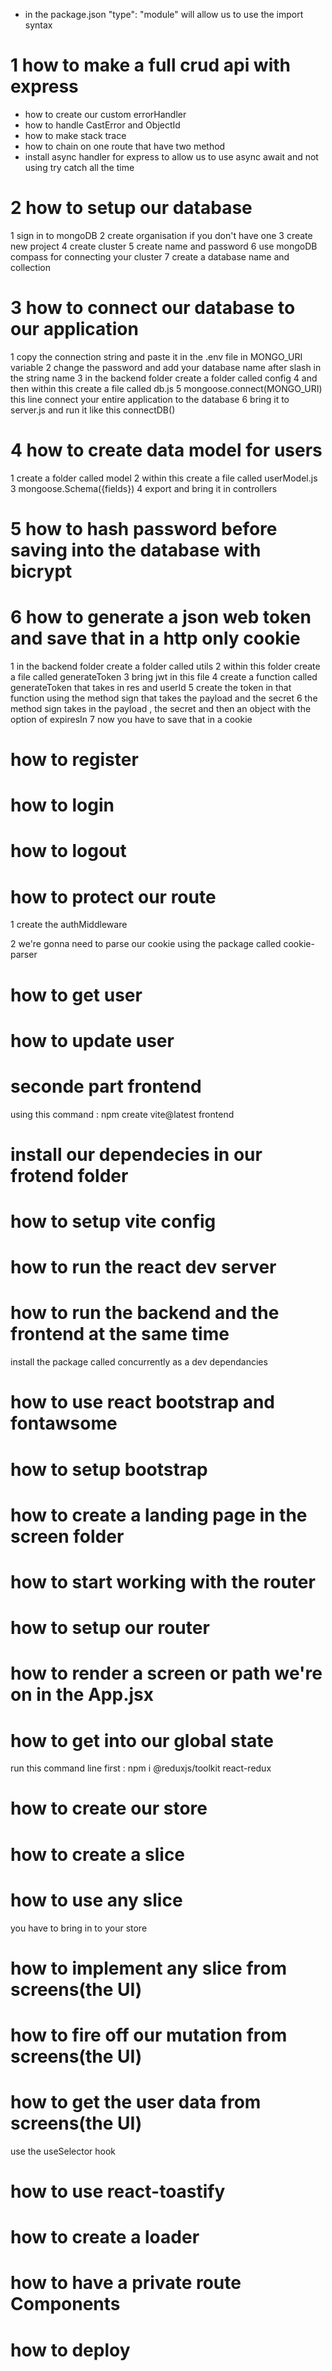 - in the package.json "type": "module" will allow us to use the import syntax

# 1 how to make a full crud api with express

- how to create our custom errorHandler
- how to handle CastError and ObjectId
- how to make stack trace
- how to chain on one route that have two method
- install async handler for express to allow us to use async await and not using try catch all the time

# 2 how to setup our database

1 sign in to mongoDB
2 create organisation if you don't have one
3 create new project
4 create cluster
5 create name and password
6 use mongoDB compass for connecting your cluster
7 create a database name and collection

# 3 how to connect our database to our application

1 copy the connection string and paste it in the .env file in MONGO_URI variable
2 change the password and add your database name after slash in the string name
3 in the backend folder create a folder called config
4 and then within this create a file called db.js
5 mongoose.connect(MONGO_URI) this line connect your entire application to the database
6 bring it to server.js and run it like this connectDB()

# 4 how to create data model for users

1 create a folder called model
2 within this create a file called userModel.js
3 mongoose.Schema({fields})
4 export and bring it in controllers

# 5 how to hash password before saving into the database with bicrypt

# 6 how to generate a json web token and save that in a http only cookie

1 in the backend folder create a folder called utils
2 within this folder create a file called generateToken
3 bring jwt in this file
4 create a function called generateToken that takes in res and userId
5 create the token in that function using the method sign that takes the payload and the secret
6 the method sign takes in the payload , the secret and then an object with the option of expiresIn
7 now you have to save that in a cookie

# how to register

# how to login

# how to logout

# how to protect our route

1 create the authMiddleware

2 we're gonna need to parse our cookie using the package called cookie-parser

# how to get user

# how to update user

# seconde part frontend

using this command : npm create vite@latest frontend

# install our dependecies in our frotend folder

# how to setup vite config

# how to run the react dev server

# how to run the backend and the frontend at the same time

install the package called concurrently as a dev dependancies

# how to use react bootstrap and fontawsome

# how to setup bootstrap

# how to create a landing page in the screen folder

# how to start working with the router

# how to setup our router

# how to render a screen or path we're on in the App.jsx

# how to get into our global state

run this command line first : npm i @reduxjs/toolkit react-redux

# how to create our store

# how to create a slice

# how to use any slice

you have to bring in to your store

# how to implement any slice from screens(the UI)

# how to fire off our mutation from screens(the UI)

# how to get the user data from screens(the UI)

use the useSelector hook

# how to use react-toastify

# how to create a loader

# how to have a private route Components

# how to deploy
